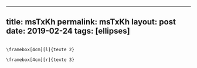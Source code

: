 ---
 title: msTxKh
 permalink: msTxKh
 layout: post
 date: 2019-02-24
 tags: [ellipses]
 ---

```latex\framebox[4cm]{texte 1}

\framebox[4cm][l]{texte 2}

\framebox[4cm][r]{texte 3}
```
